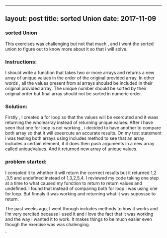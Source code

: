 
---
layout: post
title: sorted Union
date: 2017-11-09
---

### sorted Union
This exercises was challenging but not that much , and i went the sorted union to figure out to 
know more about it so that i will solve.



### Instructions:
I should write a function that takes two or more arrays and returns a new array of unique  values in the order of the
original provided array. In other words , all the values present from al arrays shoulsd be included in their  original provided 
array. The unique number should be sorted  by their original order but final array should not be sorted in numeric order.


### Solution: 
Firstly , I created a for loop so that the values will be exercuted and it waas returning the wholearray instead
of returning unique values. After i have seen that one for loop is not working ,  i decided to have another to compare both 
array so that it will exeercute an accurate results. On my test statement i was testing both arrays using includes method to 
 see that an array includes a certain element, if it does then push arguments in a new array called uniqueValues.  And it returned 
new  array of unique values.


### problem started:
I consoled it to whether it will return the corrrect  results but it returned 1,2 ,3,5 and undefined instead
of 1,3,2,5,4. I reviewed my code taking one step at a time to what caused my function to return to return values
and undefined. I found that instead of comparing both for loop i was using one for loop.  But finnaly it was working 
and returning what it was supossse to return.



The past weeks ago, I went through includes methods to how it works and i'm very xercited because i used it 
and i love the fact that it was working and the way i wanted it to work.  It makes things to be much easier
even though the exercise was was chalenging.



`
